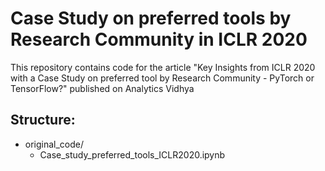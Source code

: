Case Study on preferred tools by Research Community in ICLR 2020
===============================================================================

This repository contains code for the article "Key Insights from ICLR 2020 with a Case Study on preferred tool by Research Community - PyTorch or TensorFlow?" published on Analytics Vidhya

Structure:
---------

- original_code/
  - Case_study_preferred_tools_ICLR2020.ipynb
